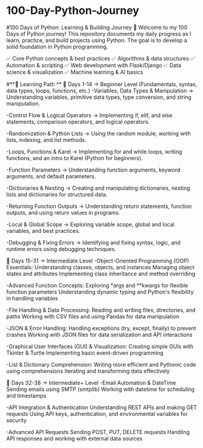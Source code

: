 # 100-Day-Python-Journey 
#100 Days of Python: Learning & Building Journey 🚀
Welcome to my 100 Days of Python journey! This repository documents my daily progress as I learn, practice, and build projects using Python. The goal is to develop a solid foundation in Python programming.

✅ Core Python concepts & best practices
✅ Algorithms & data structures
✅ Automation & scripting
✅ Web development with Flask/Django
✅ Data science & visualization
✅ Machine learning & AI basics

#**📌 Learning Path **
🔹 Days 1-14 → Beginner Level (Fundamentals, syntax, data types, loops, functions, etc.)
-Variables, Data Types & Manipulation → Understanding variables, primitive data types, type conversion, and string manipulation.

-Control Flow & Logical Operators → Implementing if, elif, and else statements, comparison operators, and logical operators.

-Randomization & Python Lists → Using the random module, working with lists, indexing, and list methods.

-Loops, Functions & Karel → Implementing for and while loops, writing functions, and an intro to Karel (Python for beginners).

-Function Parameters → Understanding function arguments, keyword arguments, and default parameters.

-Dictionaries & Nesting → Creating and manipulating dictionaries, nesting lists and dictionaries for structured data.

-Returning Function Outputs → Understanding return statements, function outputs, and using return values in programs.

-Local & Global Scope → Exploring variable scope, global and local variables, and best practices.

-Debugging & Fixing Errors → Identifying and fixing syntax, logic, and runtime errors using debugging techniques.

🔹 Days 15-31 → Intermediate Level
-Object-Oriented Programming (OOP) Essentials:
Understanding classes, objects, and instances
Managing object states and attributes
Implementing class inheritance and method overriding

-Advanced Function Concepts:
Exploring *args and **kwargs for flexible function parameters
Understanding dynamic typing and Python's flexibility in handling variables

-File Handling & Data Processing:
Reading and writing files, directories, and paths
Working with CSV files and using Pandas for data manipulation

-JSON & Error Handling:
Handling exceptions (try, except, finally) to prevent crashes
Working with JSON files for data serialization and API interactions

-Graphical User Interfaces (GUI) & Visualization:
Creating simple GUIs with Tkinter & Turtle
Implementing basic event-driven programming

-List & Dictionary Comprehension:
Writing more efficient and Pythonic code using comprehensions
Iterating and transforming data effectively

🔹 Days 32-38 → Intermediate+ Level
-Email Automation & DateTime
Sending emails using SMTP (smtplib)
Working with datetime for scheduling and timestamps

-API Integration & Authentication
Understanding REST APIs and making GET requests
Using API keys, authentication, and environmental variables for security

-Advanced API Requests
Sending POST, PUT, DELETE requests
Handling API responses and working with external data sources
